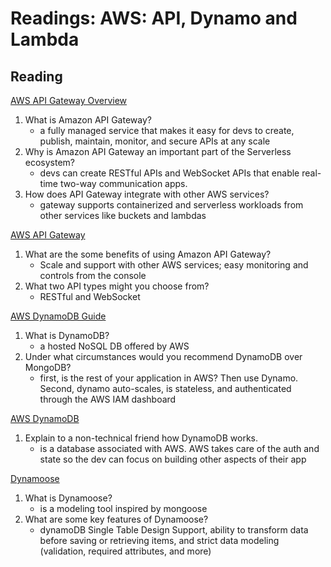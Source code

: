 Readings: AWS: API, Dynamo and Lambda
=====================================

Reading
-------

[AWS API Gateway Overview](https://www.serverless.com/amazon-api-gateway)

1. What is Amazon API Gateway?
    * a fully managed service that makes it easy for devs to create, publish, maintain, monitor, and secure APIs at any scale
2. Why is Amazon API Gateway an important part of the Serverless ecosystem?
    * devs can create RESTful APIs and WebSocket APIs that enable real-time two-way communication apps.
3. How does API Gateway integrate with other AWS services?
    * gateway supports containerized and serverless workloads from other services like buckets and lambdas

[AWS API Gateway](https://aws.amazon.com/api-gateway/)

1. What are the some benefits of using Amazon API Gateway?
    * Scale and support with other AWS services; easy monitoring and controls from the console
2. What two API types might you choose from?
    * RESTful and WebSocket

[AWS DynamoDB Guide](https://www.dynamodbguide.com/what-is-dynamo-db/)

1. What is DynamoDB?
    * a hosted NoSQL DB offered by AWS
2. Under what circumstances would you recommend DynamoDB over MongoDB?
    * first, is the rest of your application in AWS? Then use Dynamo. Second, dynamo auto-scales, is stateless, and authenticated through the AWS IAM dashboard

[AWS DynamoDB](https://aws.amazon.com/dynamodb/)

1. Explain to a non-technical friend how DynamoDB works.
    * is a database associated with AWS. AWS takes care of the auth and state so the dev can focus on building other aspects of their app

[Dynamoose](https://dynamoosejs.com/getting_started/Introduction)

1. What is Dynamoose?
    * is a modeling tool inspired by mongoose
2. What are some key features of Dynamoose?
    * dynamoDB Single Table Design Support, ability to transform data before saving or retrieving items, and strict data modeling (validation, required attributes, and more)
